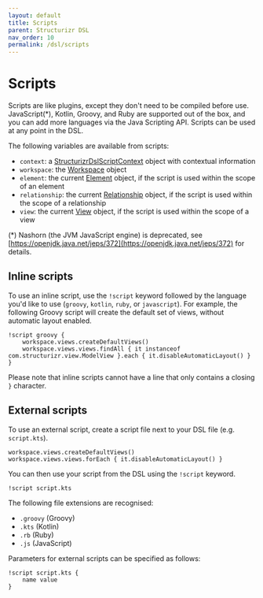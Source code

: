 ```yaml
---
layout: default
title: Scripts
parent: Structurizr DSL
nav_order: 10
permalink: /dsl/scripts
---
```


# Scripts

Scripts are like plugins, except they don't need to be compiled before use. JavaScript(*), Kotlin, Groovy, and Ruby are supported out of the box, and you can add more languages via the Java Scripting API.
Scripts can be used at any point in the DSL.

The following variables are available from scripts:

- `context`: a [StructurizrDslScriptContext](https://github.com/structurizr/java/tree/master/structurizr-dsl/src/main/java/com/structurizr/dsl/StructurizrDslScriptContext.java) object with contextual information
- `workspace`: the [Workspace](https://github.com/structurizr/java/blob/master/structurizr-core/src/com/structurizr/Workspace.java) object
- `element`: the current [Element](https://github.com/structurizr/java/blob/master/structurizr-core/src/com/structurizr/model/Element.java) object, if the script is used within the scope of an element
- `relationship`: the current [Relationship](https://github.com/structurizr/java/blob/master/structurizr-core/src/com/structurizr/model/Relationship.java) object, if the script is used within the scope of a relationship
- `view`: the current [View](https://github.com/structurizr/java/blob/master/structurizr-core/src/com/structurizr/view/View.java) object, if the script is used within the scope of a view

(*) Nashorn (the JVM JavaScript engine) is deprecated, see [https://openjdk.java.net/jeps/372](https://openjdk.java.net/jeps/372) for details.

## Inline scripts

To use an inline script, use the `!script` keyword followed by the language you'd like to use (`groovy`, `kotlin`, `ruby`, or `javascript`). For example, the following Groovy script will create the default set of views, without automatic layout enabled.

```
!script groovy {
    workspace.views.createDefaultViews()
    workspace.views.views.findAll { it instanceof com.structurizr.view.ModelView }.each { it.disableAutomaticLayout() }
}
```

Please note that inline scripts cannot have a line that only contains a closing `}` character.

## External scripts

To use an external script, create a script file next to your DSL file (e.g. `script.kts`).

```
workspace.views.createDefaultViews()
workspace.views.views.forEach { it.disableAutomaticLayout() }
```
 
You can then use your script from the DSL using the `!script` keyword.
 
```
!script script.kts
```

The following file extensions are recognised:

- `.groovy` (Groovy)
- `.kts` (Kotlin)
- `.rb` (Ruby)
- `.js` (JavaScript)

Parameters for external scripts can be specified as follows:

```
!script script.kts {
    name value
}  
```